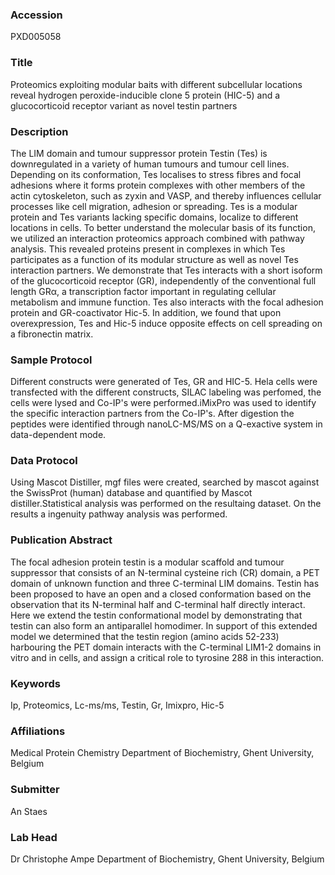 ### Accession
PXD005058

### Title
Proteomics exploiting modular baits with different subcellular locations reveal hydrogen peroxide-inducible clone 5 protein (HIC-5) and a glucocorticoid receptor variant as novel testin partners

### Description
The  LIM  domain  and  tumour  suppressor protein Testin (Tes) is downregulated in a variety of  human  tumours  and  tumour  cell  lines. Depending  on  its  conformation,  Tes  localises  to stress  fibres  and  focal  adhesions  where  it  forms protein complexes with other members of the actin cytoskeleton,  such  as  zyxin  and  VASP,  and thereby  influences  cellular  processes  like  cell migration, adhesion or spreading. Tes is a modular protein and Tes variants lacking specific domains, localize  to  different  locations  in  cells.  To  better understand the molecular basis of its function, we utilized  an  interaction  proteomics  approach combined  with  pathway  analysis.  This  revealed proteins  present  in  complexes  in  which  Tes participates  as  a  function  of  its  modular  structure as  well  as  novel  Tes  interaction  partners.  We demonstrate that Tes interacts with a short isoform of the glucocorticoid receptor (GR), independently of the conventional full length GRα, a transcription factor important in regulating cellular metabolism and  immune  function.  Tes  also  interacts  with  the focal  adhesion  protein  and  GR-coactivator  Hic-5. In  addition,  we  found  that  upon  overexpression, Tes  and  Hic-5  induce  opposite  effects  on  cell spreading on a fibronectin matrix.

### Sample Protocol
Different constructs were generated of Tes, GR and HIC-5. Hela cells were transfected with the different constructs, SILAC labeling was perfomed, the cells were lysed and Co-IP's were performed.iMixPro was used to identify the specific interaction partners from the Co-IP's. After digestion the peptides were identified through nanoLC-MS/MS on a Q-exactive system in data-dependent mode.

### Data Protocol
Using Mascot Distiller, mgf files were created, searched by mascot against the SwissProt (human) database and quantified by Mascot distiller.Statistical analysis was performed on the resultaing dataset. On the results a ingenuity pathway analysis was performed.

### Publication Abstract
The focal adhesion protein testin is a modular scaffold and tumour suppressor that consists of an N-terminal cysteine rich (CR) domain, a PET domain of unknown function and three C-terminal LIM domains. Testin has been proposed to have an open and a closed conformation based on the observation that its N-terminal half and C-terminal half directly interact. Here we extend the testin conformational model by demonstrating that testin can also form an antiparallel homodimer. In support of this extended model we determined that the testin region (amino acids 52-233) harbouring the PET domain interacts with the C-terminal LIM1-2 domains in vitro and in cells, and assign a critical role to tyrosine 288 in this interaction.

### Keywords
Ip, Proteomics, Lc-ms/ms, Testin, Gr, Imixpro, Hic-5

### Affiliations
Medical Protein Chemistry
Department of Biochemistry, Ghent University, Belgium

### Submitter
An Staes

### Lab Head
Dr Christophe Ampe
Department of Biochemistry, Ghent University, Belgium



